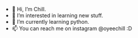 - 👋 Hi, I’m Chill.
- 👀 I’m interested in learning new stuff.
- 🌱 I’m currently learning python. 
- 📫 You can reach me on instagram @oyeechill :D

<!---
chillyaar/chillyaar is a ✨ special ✨ repository because its `README.md` (this file) appears on your GitHub profile.
You can click the Preview link to take a look at your changes.
--->

